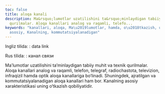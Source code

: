 ```yaml
---
toc: false
title: aloqa kanali
description: Ma&rsquo;lumotlar uzatilishini ta&rsquo;minlaydigan tabiiy muhit va texnik
  qurilmalar. Aloqa kanallari analog va raqamli, telefo...
keywords: "kanallari, aloqa, Ma\u2019lumotlar, hamda, o\u2018tkazish, uning, xarakteristikasi,
  asosiy, Kanalning, kommutatsiyalanadigan"
---
```


Ingliz tilida:
:   data link

Rus tilida:
:   канал связи

Ma’lumotlar uzatilishini ta’minlaydigan tabiiy muhit va texnik qurilmalar. Aloqa kanallari analog va raqamli, telefon, telegraf, radiochastota, televizion, infraqizil hamda optik aloqa kanallariga bo‘linadi. Shuningdek, ajratilgan va kommutatsiyalanadigan aloqa kanallari ham bor. Kanalning asosiy xarakteristikasi uning o‘tkazish qobiliyatidir.